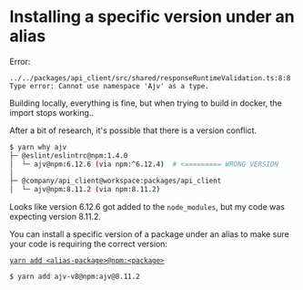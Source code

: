 # Installing a specific version under an alias

Error:

```
../../packages/api_client/src/shared/responseRuntimeValidation.ts:8:8
Type error: Cannot use namespace 'Ajv' as a type.
```

Building locally, everything is fine, but when trying to build in docker, the import stops working..

After a bit of research, it's possible that there is a version conflict.

```bash
$ yarn why ajv
├─ @eslint/eslintrc@npm:1.4.0
│  └─ ajv@npm:6.12.6 (via npm:^6.12.4)  # <========= WRONG VERSION
│
├─ @company/api_client@workspace:packages/api_client
│  └─ ajv@npm:8.11.2 (via npm:8.11.2)
```

Looks like version 6.12.6 got added to the `node_modules`, but my code was expecting version 8.11.2.

You can install a specific version of a package under an alias to make sure your code is requiring the correct version:

[`yarn add <alias-package>@npm:<package>`](https://classic.yarnpkg.com/lang/en/docs/cli/add/#toc-yarn-add-alias)

```
$ yarn add ajv-v8@npm:ajv@8.11.2
```
